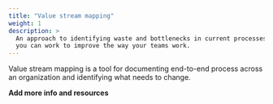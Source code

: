 ```yaml
---
title: "Value stream mapping"
weight: 1
description: >
  An approach to identifying waste and bottlenecks in current processes so that
  you can work to improve the way your teams work.
---
```


Value stream mapping is a tool for documenting end-to-end process across an
organization and identifying what needs to change.

**Add more info and resources**
